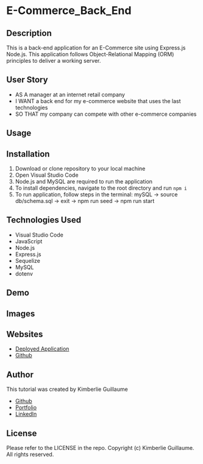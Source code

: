 # E-Commerce_Back_End

## Description 

This is a back-end application for an E-Commerce site using Express.js Node.js. This application follows Object-Relational Mapping (ORM) principles to deliver a working server.

## User Story

- AS A manager at an internet retail company 
- I WANT a back end for my e-commerce website that uses the last technologies 
- SO THAT my company can compete with other e-commerce companies 

## Usage 

## Installation 

1. Download or clone repository to your local machine
2. Open Visual Studio Code 
3. Node.js and MySQL are required to run the application 
4. To install dependencies, navigate to the root directory and run `npm i`
5. To run application, follow steps in the terminal: mySQL -> source db/schema.sql -> exit -> npm run seed -> npm run start 

## Technologies Used 

- Visual Studio Code
- JavaScript
- Node.js
- Express.js
- Sequelize
- MySQL
- dotenv 

## Demo

## Images

## Websites

- [Deployed Application]()
- [Github]()

## Author 

This tutorial was created by Kimberlie Guillaume

- [Github]()
- [Portfolio]()  
- [LinkedIn]()

## License 

Please refer to the LICENSE in the repo. Copyright (c) Kimberlie Guillaume. All rights reserved. 